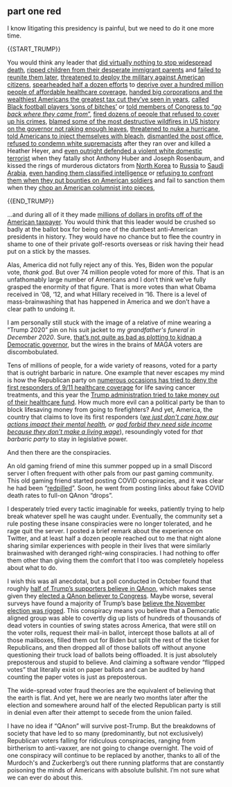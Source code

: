 ## <span>part one</span> red

I know litigating this presidency is painful, but we need to do it one more time.

{{START_TRUMP}}

You would think any leader that [did virtually nothing to stop widespread death](https://www.vox.com/2020/6/8/21242003/trump-failed-coronavirus-response), [ripped children from their desperate immigrant parents](https://www.theguardian.com/us-news/2018/jun/18/why-are-families-being-separated-at-the-us-border-explainer) and [failed to reunite them later](https://www.theguardian.com/us-news/2020/oct/21/trump-separation-policy-545-children-parents-still-not-found), [threatened to deploy the military against American citizens](https://apnews.com/article/a2797b342b4fc509e43f404817a56aa9), [spearheaded half a dozen efforts](https://www.brookings.edu/blog/fixgov/2020/10/09/six-ways-trump-has-sabotaged-the-affordable-care-act/) to [deprive over a hundred million people of affordable healthcare coverage](https://www.nytimes.com/2019/05/01/health/unconstitutional-trump-aca.html), [handed big corporations and the wealthiest Americans the greatest tax cut they’ve seen in years](https://www.npr.org/2019/12/20/789540931/2-years-later-trump-tax-cuts-have-failed-to-deliver-on-gops-promises), [called Black football players ‘sons of bitches’](https://www.theguardian.com/sport/2017/sep/22/donald-trump-nfl-national-anthem-protests) or [told members of Congress to “*go back where they came from*”](https://twitter.com/realDonaldTrump/status/1150381395078000643), [fired dozens of people that refused to cover up his crimes](https://www.politico.com/story/2018/05/03/trump-fire-comey-reason-rudy-giuliani-566043), [blamed some of the most destructive wildfires in US history on the governor not raking enough leaves](https://www.politico.com/states/california/story/2020/08/20/trump-blames-california-for-wildfires-tells-state-you-gotta-clean-your-floors-1311059), [threatened to nuke a hurricane](https://www.axios.com/trump-nuclear-bombs-hurricanes-97231f38-2394-4120-a3fa-8c9cf0e3f51c.html), [told Americans to inject themselves with bleach](https://www.youtube.com/watch?v=zicGxU5MfwE), [dismantled the post office](https://abcnews.go.com/Politics/photos-show-mail-sorting-machines-parts-us-postal/story?id=72468917), [refused to condemn white supremacists](https://www.usatoday.com/story/news/politics/2019/04/26/trump-says-both-sides-charlottesville-remark-said-perfectly/3586024002/) after they ran over and killed a Heather Heyer, and [even outright defended a violent white domestic terrorist](https://www.npr.org/sections/live-updates-protests-for-racial-justice/2020/08/31/908137377/trump-defends-kenosha-shooting-suspect) when they fatally shot Anthony Huber and Joseph Rosenbaum, and kissed the rings of murderous dictators from [North Korea](https://www.youtube.com/watch?v=F_k0PJgxP_s) to [Russia](https://www.politico.com/story/2019/06/28/trump-putin-relationship-g20-1386490) to [Saudi Arabia](https://www.nbcnews.com/storyline/trump-s-first-foreign-trip/donald-trump-lands-saudi-arabia-first-overseas-visit-presidency-n762126), [even handing them classified intelligence](https://www.washingtonpost.com/world/national-security/trump-revealed-highly-classified-information-to-russian-foreign-minister-and-ambassador/2017/05/15/530c172a-3960-11e7-9e48-c4f199710b69_story.html) or [refusing to confront them when they put bounties on American soldiers](https://www.nytimes.com/2020/07/29/us/politics/trump-putin-bounties.html) and fail to sanction them when they [chop an American columnist into pieces](https://www.businessinsider.com/trump-woodward-i-saved-his-ass-mbs-khashoggi-rage-2020-9),

{{END_TRUMP}}

...and during all of it they made [millions of dollars in profits off of the American taxpayer](https://www.washingtonpost.com/politics/ballrooms-candles-and-luxury-cottages-during-trumps-term-millions-of-government-and-gop-dollars-have-flowed-to-his-propertiesmar-a-lago-charged-the-government-3-apiece-for-glasses-of-water-for-trump-and-the-japanese-leader/2020/10/27/186f20a2-1469-11eb-bc10-40b25382f1be_story.html). You would think that this leader would be crushed so badly at the ballot box for being one of the dumbest anti-American presidents in history. They would have no chance but to flee the country in shame to one of their private golf-resorts overseas or risk having their head put on a stick by the masses.

Alas, America did not fully reject any of this. Yes, Biden won the popular vote, *thank god*. But over 74 million people voted for more of *this*. That is an unfathomably large number of Americans and I don’t think we’ve fully grasped the enormity of that figure. That is more votes than what Obama received in ‘08, ‘12, and what Hillary received in ‘16. There is a level of mass-brainwashing that has happened in America and we don’t have a clear path to undoing it.

I am personally still stuck with the image of a relative of mine wearing a “Trump 2020” pin on his suit jacket to my *grandfather's funeral in December 2020*. Sure, [that’s not quite as bad as plotting to kidnap a Democratic governor](https://www.nytimes.com/2020/10/08/us/gretchen-whitmer-michigan-militia.html), but the wires in the brains of MAGA voters are discombobulated.

Tens of millions of people, for a wide variety of reasons, voted for a party that is outright barbaric in nature. One example that never escapes my mind is how the Republican party on [numerous occasions has tried to deny the first responders of 9/11 healthcare coverage](https://nymag.com/intelligencer/2019/06/how-lawmakers-protected-and-failed-9-11-first-responders.html) for life saving cancer treatments, and this year the [Trump administration tried to take money out of their healthcare fund](https://www.msn.com/en-us/news/politics/nyc-should-replace-9-11-funds-erroneously-taken-by-treasury-mnuchin-tells-de-blasio/ar-BB19SiF0). How much more evil can a political party be than to block lifesaving money from going to firefighters? And yet, America, the country that claims to love its first responders (*[we just don't care how our actions impact their mental health](https://mhanational.org/mental-health-healthcare-workers-covid-19), or [god forbid they need side income because they don't make a living wage](https://www.rollingstone.com/culture/culture-news/onlyfans-emt-lauren-kwei-1103336/)*), resoundingly voted for *that barbaric party* to stay in legislative power.

And then there are the conspiracies.

An old gaming friend of mine this summer popped up in a small Discord server I often frequent with other pals from our past gaming community. This old gaming friend started posting COVID conspiracies, and it was clear he had been “[redpilled](https://www.wired.com/story/kanye-west-red-pill/)”. Soon, he went from posting links about fake COVID death rates to full-on QAnon “drops”.

I desperately tried every tactic imaginable for weeks, patiently trying to help break whatever spell he was caught under. Eventually, the community set a rule posting these insane conspiracies were no longer tolerated, and he rage quit the server. I posted a brief remark about the experience on Twitter, and at least half a dozen people reached out to me that night alone sharing similar experiences with people in their lives that were similarly brainwashed with deranged right-wing conspiracies. I had nothing to offer them other than giving them the comfort that I too was completely hopeless about what to do.

<AnonLogo />

I wish this was all anecdotal, but a poll conducted in October found that roughly [half of Trump’s supporters believe in QAnon](https://news.yahoo.com/new-yahoo-news-you-gov-poll-half-of-trump-supporters-believe-q-anons-imaginary-claims-124025042.html), which makes sense given they [elected a QAnon believer to Congress](https://www.nytimes.com/2020/11/03/us/politics/qanon-candidates-marjorie-taylor-greene.html). Maybe worse, several surveys have found a majority of Trump’s base [believe the November election was rigged](https://www.reuters.com/article/us-usa-election-poll/half-of-republicans-say-biden-won-because-of-a-rigged-election-reuters-ipsos-poll-idUSKBN27Y1AJ). This conspiracy means you believe that a Democratic aligned group was able to covertly dig up lists of hundreds of thousands of dead voters in counties of swing states across America, that were still on the voter rolls, request their mail-in ballot, intercept those ballots at all of those mailboxes, filled them out for Biden but split the rest of the ticket for Republicans, and then dropped all of those ballots off without anyone questioning their truck load of ballots being offloaded. It is just absolutely preposterous and stupid to believe. And claiming a software vendor “flipped votes” that literally exist on paper ballots and can be audited by hand counting the paper votes is just as preposterous.

The wide-spread voter fraud theories are the equivalent of believing that the earth is flat. And yet, here we are nearly two months later after the election and somewhere around half of the elected Republican party is still in denial even after their attempt to secede from the union failed.

I have no idea if “QAnon” will survive post-Trump. But the breakdowns of society that have led to so many (predominantly, but not exclusively) Republican voters falling for ridiculous conspiracies, ranging from birtherism to anti-vaxxer, are not going to change overnight. The void of one conspiracy will continue to be replaced by another, thanks to all of the Murdoch's and Zuckerberg’s out there running platforms that are constantly poisoning the minds of Americans with absolute bullshit. I’m not sure what we can ever do about this.
